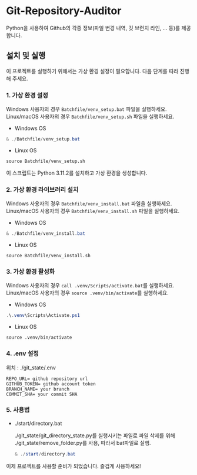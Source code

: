 # Git-Repository-Auditor

Python을 사용하여 Github의 각종 정보(파일 변경 내역, 깃 브런치 라인, ... 등)를 제공합니다.

## 설치 및 실행
이 프로젝트를 실행하기 위해서는 가상 환경 설정이 필요합니다. 다음 단계를 따라 진행해 주세요.

### 1. 가상 환경 설정
Windows 사용자의 경우 `Batchfile/venv_setup.bat` 파일을 실행하세요.
Linux/macOS 사용자의 경우 `Batchfile/venv_setup.sh` 파일을 실행하세요.

- Windows OS
```powershell
& ./Batchfile/venv_setup.bat
```
- Linux OS
```shell
source Batchfile/venv_setup.sh
```

이 스크립트는 Python 3.11.2를 설치하고 가상 환경을 생성합니다.


### 2. 가상 환경 라이브러리 설치 
Windows 사용자의 경우 `Batchfile/venv_install.bat` 파일을 실행하세요.
Linux/macOS 사용자의 경우 `Batchfile/venv_install.sh` 파일을 실행하세요.

- Windows OS
```powershell
& ./Batchfile/venv_install.bat
```
- Linux OS
```shell
source Batchfile/venv_install.sh
```

### 3. 가상 환경 활성화

Windows 사용자의 경우 `call .venv/Scripts/activate.bat`를 실행하세요.
Linux/macOS 사용자의 경우 `source .venv/bin/activate`를 실행하세요.

- Windows OS
```powershell
.\.venv\Scripts\Activate.ps1
```
- Linux OS
```shell
source .venv/bin/activate
```

### 4. .env 설정
위치 : ./git_state/.env
```env
REPO_URL= github repository url
GITHUB_TOKEN= github account token
BRANCH_NAME= your branch
COMMIT_SHA= your commit SHA
```

### 5. 사용법
- ./start/directory.bat 

    ./git_state/git_directory_state.py를 실행시키는 파일로 파일 삭제를 위해 ./git_state/remove_folder.py를 사용, 따라서 bat파일로 실행.
    ```powershell
    & ./start/directory.bat
    ```


이제 프로젝트를 사용할 준비가 되었습니다. 즐겁게 사용하세요!
